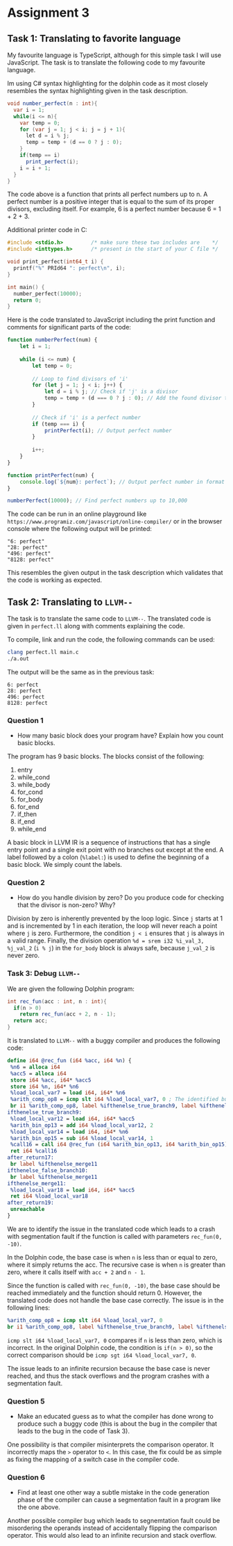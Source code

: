# Assignment 3

## Task 1: Translating to favorite language

My favourite language is TypeScript, although for this simple task I will use JavaScript. The task is to translate the following code to my favourite language.

Im using C# syntax highlighting for the dolphin code as it most closely resembles the syntax highlighting given in the task description.

```C#
void number_perfect(n : int){
  var i = 1;
  while(i <= n){
    var temp = 0;
    for (var j = 1; j < i; j = j + 1){
      let d = i % j;
      temp = temp + (d == 0 ? j : 0);
    }
    if(temp == i)
      print_perfect(i);
    i = i + 1;
  }
}
```

The code above is a function that prints all perfect numbers up to n. A perfect number is a positive integer that is equal to the sum of its proper divisors, excluding itself. For example, 6 is a perfect number because 6 = 1 + 2 + 3.

Additional printer code in C:

```C
#include <stdio.h>         /* make sure these two includes are    */
#include <inttypes.h>      /* present in the start of your C file */

void print_perfect(int64_t i) {
  printf("%" PRId64 ": perfect\n", i);
}

int main() {
  number_perfect(10000);
  return 0;
}
```

Here is the code translated to JavaScript including the print function and comments for significant parts of the code:

```javascript
function numberPerfect(num) {
    let i = 1;
    
    while (i <= num) {
        let temp = 0;
        
        // Loop to find divisors of 'i'
        for (let j = 1; j < i; j++) {
            let d = i % j; // Check if 'j' is a divisor
            temp = temp + (d === 0 ? j : 0); // Add the found divisor to 'temp' if true
        }
        
        // Check if 'i' is a perfect number
        if (temp === i) {
            printPerfect(i); // Output perfect number
        }
        
        i++;
    }
}

function printPerfect(num) {
    console.log(`${num}: perfect`); // Output perfect number in format
}

numberPerfect(10000); // Find perfect numbers up to 10,000
```

The code can be run in an online playground like ```https://www.programiz.com/javascript/online-compiler/``` or in the browser console where the following output will be printed:

```
"6: perfect"
"28: perfect"
"496: perfect"
"8128: perfect"
```

This resembles the given output in the task description which validates that the code is working as expected.

## Task 2: Translating to ```LLVM--```

The task is to translate the same code to ```LLVM--```. The translated code is given in ```perfect.ll``` along with comments explaining the code.

To compile, link and run the code, the following commands can be used:

```bash
clang perfect.ll main.c
./a.out
```

The output will be the same as in the previous task:

```
6: perfect
28: perfect
496: perfect
8128: perfect
```

### Question 1

- How many basic block does your program have? Explain how you count basic blocks.

The program has 9 basic blocks. The blocks consist of the following:

1. entry
2. while_cond
3. while_body
4. for_cond
5. for_body
6. for_end
7. if_then
8. if_end
9. while_end

A basic block in LLVM IR is a sequence of instructions that has a single entry point and a single exit point with no branches out except at the end. A label followed by a colon (```%label:```) is used to define the beginning of a basic block. We simply count the labels.

### Question 2

- How do you handle division by zero? Do you produce code for checking that the divisor is non-zero? Why?

Division by zero is inherently prevented by the loop logic. Since ```j``` starts at 1 and is incremented by 1 in each iteration, the loop will never reach a point where ```j``` is zero. Furthermore, the condition ```j < i``` ensures that ```j``` is always in a valid range. Finally, the division operation ```%d = srem i32 %i_val_3, %j_val_2``` (```i % j```) in the ```for_body``` block is always safe, because ```j_val_2``` is never zero.

### Task 3: Debug ```LLVM--```

We are given the following Dolphin program:

```C#
int rec_fun(acc : int, n : int){
  if(n > 0)
    return rec_fun(acc + 2, n - 1);
  return acc;
}
```

It is translated to ```LLVM--``` with a buggy compiler and produces the following code:

```llvm
define i64 @rec_fun (i64 %acc, i64 %n) {
 %n6 = alloca i64
 %acc5 = alloca i64
 store i64 %acc, i64* %acc5
 store i64 %n, i64* %n6
 %load_local_var7 = load i64, i64* %n6
 %arith_comp_op8 = icmp slt i64 %load_local_var7, 0 ; The identified bug is here
 br i1 %arith_comp_op8, label %ifthenelse_true_branch9, label %ifthenelse_false_branch10
ifthenelse_true_branch9:
 %load_local_var12 = load i64, i64* %acc5
 %arith_bin_op13 = add i64 %load_local_var12, 2
 %load_local_var14 = load i64, i64* %n6
 %arith_bin_op15 = sub i64 %load_local_var14, 1
 %call16 = call i64 @rec_fun (i64 %arith_bin_op13, i64 %arith_bin_op15)
 ret i64 %call16
after_return17:
 br label %ifthenelse_merge11
ifthenelse_false_branch10:
 br label %ifthenelse_merge11
ifthenelse_merge11:
 %load_local_var18 = load i64, i64* %acc5
 ret i64 %load_local_var18
after_return19:
 unreachable
}
```

We are to identify the issue in the translated code which leads to a crash with segmentation fault if the function is called with parameters ```rec_fun(0, -10)```.

In the Dolphin code, the base case is when ```n``` is less than or equal to zero, where it simply returns the acc. The recursive case is when ```n``` is greater than zero, where it calls itself with ```acc + 2``` and ```n - 1```.

Since the function is called with ```rec_fun(0, -10)```, the base case should be reached immediately and the function should return 0. However, the translated code does not handle the base case correctly. The issue is in the following lines:

```llvm
%arith_comp_op8 = icmp slt i64 %load_local_var7, 0
br i1 %arith_comp_op8, label %ifthenelse_true_branch9, label %ifthenelse_false_branch10
```

```icmp slt i64 %load_local_var7, 0``` compares if ```n``` is less than zero, which is incorrect. In the original Dolphin code, the condition is ```if(n > 0)```, so the correct comparison should be ```icmp sgt i64 %load_local_var7, 0```.

The issue leads to an infinite recursion because the base case is never reached, and thus the stack overflows and the program crashes with a segmentation fault.

### Question 5

- Make an educated guess as to what the compiler has done wrong to produce such a buggy code (this is about the bug in the compiler that leads to the bug in the code of Task 3).

One possibility is that compiler misinterprets the comparison operator. It incorrectly maps the ```>``` operator to ```<```. In this case, the fix could be as simple as fixing the mapping of a switch case in the compiler code.

### Question 6

- Find at least one other way a subtle mistake in the code generation phase of the compiler can cause a segmentation fault in a program like the one above.

Another possible compiler bug which leads to segnemtation fault could be misordering the operands instead of accidentally flipping the comparison operator. This would also lead to an infinite recursion and stack overflow.
